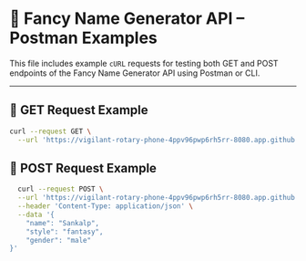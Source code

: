 # 🧪 Fancy Name Generator API – Postman Examples

This file includes example `cURL` requests for testing both GET and POST endpoints of the Fancy Name Generator API using Postman or CLI.

---

## 🎯 GET Request Example

```bash
curl --request GET \
  --url 'https://vigilant-rotary-phone-4ppv96pwp6rh5rr-8080.app.github.dev/generate?name=Sankalp&style=pirate&gender=male'
```


## 🎯 POST Request Example

```bash
  curl --request POST \
  --url 'https://vigilant-rotary-phone-4ppv96pwp6rh5rr-8080.app.github.dev/generate' \
  --header 'Content-Type: application/json' \
  --data '{
    "name": "Sankalp",
    "style": "fantasy",
    "gender": "male"
}'
```

